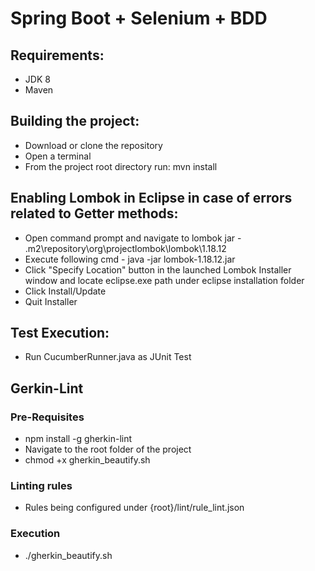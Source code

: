 # Spring Boot + Selenium + BDD

## Requirements:

* JDK 8
* Maven

## Building the project:

* Download or clone the repository
* Open a terminal
* From the project root directory run: mvn install

## Enabling Lombok in Eclipse in case of errors related to Getter methods:

* Open command prompt and navigate to lombok jar - .m2\repository\org\projectlombok\lombok\1.18.12
* Execute following cmd - java -jar lombok-1.18.12.jar
* Click "Specify Location" button in the launched Lombok Installer window and locate eclipse.exe path under eclipse
  installation folder
* Click Install/Update
* Quit Installer

## Test Execution:

* Run CucumberRunner.java as JUnit Test

## Gerkin-Lint

### Pre-Requisites

* npm install -g gherkin-lint
* Navigate to the root folder of the project
* chmod +x gherkin_beautify.sh

### Linting rules

* Rules being configured under {root}/lint/rule_lint.json

### Execution

* ./gherkin_beautify.sh

   
